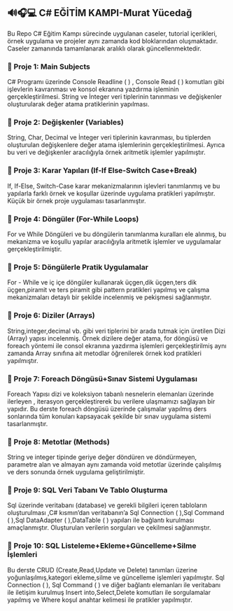## 🔊🎧💻	C# EĞİTİM KAMPI-Murat Yücedağ
Bu Repo C# Eğitim Kampı sürecinde uygulanan caseler, tutorial içerikleri, örnek uygulama ve projeler aynı zamanda kod bloklarından oluşmaktadır. Caseler zamanında tamamlanarak aralıklı olarak güncellenmektedir.
### 📍 Proje 1: Main Subjects	
C# Programı üzerinde Console Readline ( ) , Console Read ( ) komutları gibi işlevlerin kavranması ve konsol ekranına yazdırma işleminin gerçekleştirilmesi. String ve İnteger veri tiplerinin tanınması ve değişkenler oluşturularak değer atama pratiklerinin yapılması.
### 📍 Proje 2: Değişkenler (Variables)
String, Char, Decimal ve İnteger veri tiplerinin kavranması, bu tiplerden oluşturulan değişkenlere değer atama işlemlerinin gerçekleştirilmesi. Ayrıca bu veri ve değişkenler aracılığıyla örnek aritmetik işlemler yapılmıştır.
### 📍 Proje 3: Karar Yapıları (If-If Else-Switch Case+Break)
If, If-Else, Switch-Case karar mekanizmalarının işlevleri tanımlanmış ve bu yapılarla farklı örnek ve koşullar üzerinde uygulama pratikleri yapılmıştır. Küçük bir örnek proje uygulaması tasarlanmıştır.
### 📍 Proje 4: Döngüler (For-While Loops)
For ve While Döngüleri ve bu döngülerin tanımlanma kuralları ele alınmış, bu mekanizma ve koşullu yapılar aracılığıyla aritmetik işlemler ve uygulamalar gerçekleştirilmiştir.
### 📍 Proje 5: Döngülerle Pratik Uygulamalar
For - While ve iç içe döngüler kullanarak üçgen,dik üçgen,ters dik üçgen,piramit ve ters piramit gibi pattern pratikleri yapılmış ve çalışma mekanizmaları detaylı bir şekilde incelenmiş ve pekişmesi sağlanmıştır.  
### 📍 Proje 6: Diziler (Arrays)
String,integer,decimal vb. gibi veri tiplerini bir arada tutmak için üretilen Dizi (Array) yapısı incelenmiş. Örnek dizilere değer atama, for döngüsü ve foreach yöntemi ile consol ekranına yazdırma işlemleri gerçekleştirilmiş aynı zamanda Array sınıfına ait metodlar öğrenilerek örnek kod pratikleri yapılmıştır.
### 📍 Proje 7: Foreach Döngüsü+Sınav Sistemi Uygulaması
Foreach Yapısı dizi ve koleksiyon tabanlı nesnelerin elemanları üzerinde ilerleyen , iterasyon gerçekleştirerek bu verilere ulaşmamızı sağlayan bir yapıdır. Bu derste foreach döngüsü üzerinde çalışmalar yapılmış ders sonlarında tüm konuları kapsayacak şekilde bir sınav uygulama sistemi tasarlanmıştır.
### 📍 Proje 8: Metotlar (Methods)
String ve integer tipinde geriye değer döndüren ve döndürmeyen, parametre alan ve almayan aynı zamanda void metotlar üzerinde çalışılmış ve ders sonunda örnek uygulama geliştirilmiştir.
### 📍 Proje 9: SQL Veri Tabanı Ve Tablo Oluşturma
Sql üzerinde veritabanı (database) ve gerekli bilgileri içeren tabloların oluşturulması ,C# kısmın’dan veritabanın’a Sql Connection ( ),Sql Command ( ),Sql DataAdapter ( ),DataTable ( ) yapıları ile bağlantı kurulması amaçlanmıştır. Oluşturulan verilerin sorguları ve çekilmesi sağlanmıştır.
### 📍 Proje 10: SQL Listeleme+Ekleme+Güncelleme+Silme İşlemleri
Bu derste CRUD (Create,Read,Update ve Delete) tanımları üzerine yoğunlaşılmış,kategori ekleme,silme ve güncelleme işlemleri yapılmıştır. Sql Connection ( ), Sql Command ( ) ve diğer bağlantı elemanları ile veritabanı ile iletişim kurulmuş Insert into,Select,Delete komutları ile sorgulamalar yapılmış ve Where koşul anahtar kelimesi ile pratikler yapılmıştır.

